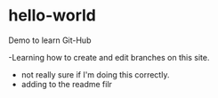 # hello-world
Demo to learn Git-Hub

-Learning how to create and edit branches on this site.
+ not really sure if I'm doing this correctly.
+ adding to the readme filr
